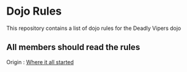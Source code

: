 Dojo Rules
==========

This repository contains a list of dojo rules for the Deadly Vipers dojo

All members should read the rules
---------------------------------

Origin : [Where it all started](https://github.com/deadlyvipers)
